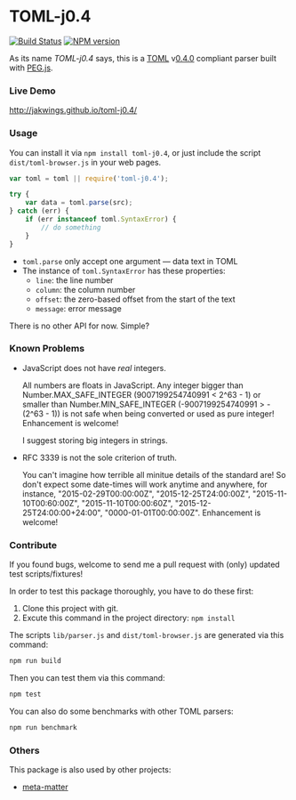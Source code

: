 # TOML-j0.4

[![Build Status](https://travis-ci.org/jakwings/toml-j0.4.svg)](https://travis-ci.org/jakwings/toml-j0.4)
[![NPM version](https://badge.fury.io/js/toml-j0.4.svg)](http://badge.fury.io/js/toml-j0.4)

As its name *TOML-j0.4* says, this is a [TOML] v[0.4.0] compliant parser built
with [PEG.js].

[TOML]: https://github.com/toml-lang/toml
[0.4.0]: https://github.com/toml-lang/toml/blob/master/versions/en/toml-v0.4.0.md
[PEG.js]: http://pegjs.org


### Live Demo

<http://jakwings.github.io/toml-j0.4/>


### Usage

You can install it via `npm install toml-j0.4`, or just include the script
`dist/toml-browser.js` in your web pages.

```javascript
var toml = toml || require('toml-j0.4');

try {
    var data = toml.parse(src);
} catch (err) {
    if (err instanceof toml.SyntaxError) {
        // do something
    }
}
```

*   `toml.parse` only accept one argument — data text in TOML
*   The instance of `toml.SyntaxError` has these properties:
    * `line`: the line number
    * `column`: the column number
    * `offset`: the zero-based offset from the start of the text
    * `message`: error message

There is no other API for now. Simple?


### Known Problems

*   JavaScript does not have *real* integers.

    All numbers are floats in JavaScript. Any integer bigger than
    Number.MAX_SAFE_INTEGER (9007199254740991 < 2^63 - 1) or smaller than
    Number.MIN_SAFE_INTEGER (-9007199254740991 > -(2^63 - 1)) is not safe when
    being converted or used as pure integer!  Enhancement is welcome!

    I suggest storing big integers in strings.

*   RFC 3339 is not the sole criterion of truth.

    You can't imagine how terrible all minitue details of the standard are! So
    don't expect some date-times will work anytime and anywhere, for instance,
    "2015-02-29T00:00:00Z", "2015-12-25T24:00:00Z", "2015-11-10T00:60:00Z",
    "2015-11-10T00:00:60Z", "2015-12-25T24:00:00+24:00",
    "0000-01-01T00:00:00Z". Enhancement is welcome!


### Contribute

If you found bugs, welcome to send me a pull request with (only) updated test
scripts/fixtures!

In order to test this package thoroughly, you have to do these first:

1.  Clone this project with git.
2.  Excute this command in the project directory: `npm install`

The scripts `lib/parser.js` and `dist/toml-browser.js` are generated via this
command:

```bash
npm run build
```

Then you can test them via this command:

```bash
npm test
```

You can also do some benchmarks with other TOML parsers:

```bash
npm run benchmark
```


### Others

This package is also used by other projects:

*   [meta-matter](https://github.com/jakwings/meta-matter)
